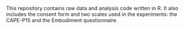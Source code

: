 This repository contains raw data and analysis code written in R. 
It also includes the consent form and two scales used in the experiments: the CAPE-P15 and the Embodiment questionnaire.
